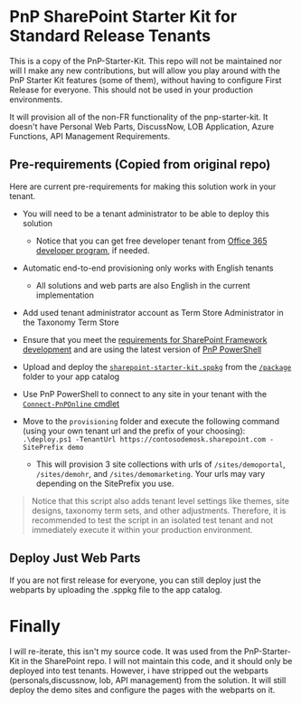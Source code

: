 
# PnP SharePoint Starter Kit for Standard Release Tenants
This is a copy of the PnP-Starter-Kit. This repo will not be maintained nor will I make any new contributions, but will allow you play around with the PnP Starter Kit features (some of them), without having to configure First Release for everyone. This should not be used in your production environments.

It will provision all of the non-FR functionality of the pnp-starter-kit. It doesn't have Personal Web Parts, DiscussNow, LOB Application, Azure Functions, API Management Requirements. 

## Pre-requirements (Copied from original repo)

Here are current pre-requirements for making this solution work in your tenant.

- You will need to be a tenant administrator to be able to deploy this solution
    - Notice that you can get free developer tenant from [Office 365 developer program](https://developer.microsoft.com/en-us/office/dev-program), if needed.
- Automatic end-to-end provisioning only works with English tenants
    - All solutions and web parts are also English in the current implementation
- Add used tenant administrator account as Term Store Administrator in the Taxonomy Term Store

- Ensure that you meet the [requirements for SharePoint Framework development](https://docs.microsoft.com/en-us/sharepoint/dev/spfx/set-up-your-development-environment) and are using the latest version of [PnP PowerShell](https://docs.microsoft.com/en-us/powershell/sharepoint/sharepoint-pnp/sharepoint-pnp-cmdlets?view=sharepoint-ps)
- Upload and deploy the [`sharepoint-starter-kit.sppkg`](./package/sharepoint-starter-kit.sppkg) from the [`/package`](./package) folder to your app catalog
- Use PnP PowerShell to connect to any site in your tenant with the [`Connect-PnPOnline` cmdlet](https://docs.microsoft.com/en-us/powershell/module/sharepoint-pnp/connect-pnponline?view=sharepoint-ps)
- Move to the `provisioning` folder and execute the following command (using your own tenant url and the prefix of your choosing): `.\deploy.ps1 -TenantUrl https://contosodemosk.sharepoint.com -SitePrefix demo`
    - This will provision 3 site collections with urls of `/sites/demoportal`, `/sites/demohr`, and `/sites/demomarketing`. Your urls may vary depending on the SitePrefix you use.

> Notice that this script also adds tenant level settings like themes, site designs, taxonomy term sets, and other adjustments. Therefore, it is recommended to test the script in an isolated test tenant and not immediately execute it within your production environment.

## Deploy Just Web Parts
If you are not first release for everyone, you can still deploy just the webparts by uploading the .sppkg file to the app catalog.


# Finally
I will re-iterate, this isn't my source code. It was used from the PnP-Starter-Kit in the SharePoint repo. I will not maintain this code, and it should only be deployed into test tenants. However, i have stripped out the webparts (personals,discussnow, lob, API management) from the solution. It will still deploy the demo sites and configure the pages with the webparts on it.
